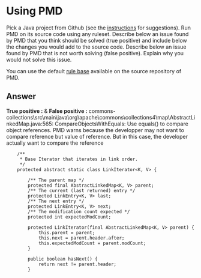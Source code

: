 # Using PMD

Pick a Java project from Github (see the [instructions](../sujet.md) for suggestions). Run PMD on its source code using any ruleset. Describe below an issue found by PMD that you think should be solved (true positive) and include below the changes you would add to the source code. Describe below an issue found by PMD that is not worth solving (false positive). Explain why you would not solve this issue.

You can use the default [rule base](https://github.com/pmd/pmd/blob/master/pmd-java/src/main/resources/rulesets/java/quickstart.xml) available on the source repository of PMD.

## Answer
**True positive :**
&
**False positive :** commons-collections\src\main\java\org\apache\commons\collections4\map\AbstractLinkedMap.java:565:
CompareObjectsWithEquals: Use equals() to compare object references.
PMD warns because the developper may not want to compare reference but value of reference. But in this case, the developer
actually want to compare the reference

```
    /**
     * Base Iterator that iterates in link order.
     */
    protected abstract static class LinkIterator<K, V> {

        /** The parent map */
        protected final AbstractLinkedMap<K, V> parent;
        /** The current (last returned) entry */
        protected LinkEntry<K, V> last;
        /** The next entry */
        protected LinkEntry<K, V> next;
        /** The modification count expected */
        protected int expectedModCount;

        protected LinkIterator(final AbstractLinkedMap<K, V> parent) {
            this.parent = parent;
            this.next = parent.header.after;
            this.expectedModCount = parent.modCount;
        }

        public boolean hasNext() {
            return next != parent.header;
        }
```